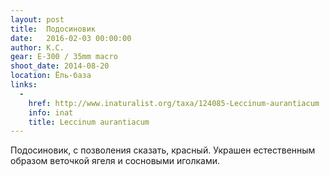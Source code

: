 ```yaml
---
layout: post
title:  Подосиновик
date:   2016-02-03 00:00:00
author: К.С.
gear: E-300 / 35mm macro
shoot_date: 2014-08-20
location: Ёль-база
links:
  -
    href: http://www.inaturalist.org/taxa/124085-Leccinum-aurantiacum
    info: inat
    title: Leccinum aurantiacum
---
```


Подосиновик, с позволения сказать, красный. Украшен естественным образом веточкой ягеля и сосновыми иголками.
